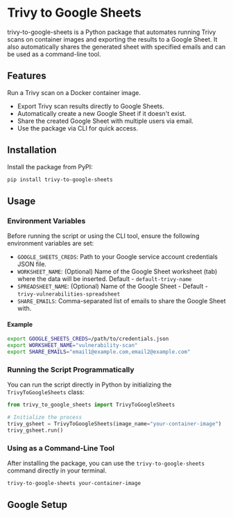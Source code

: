 # Trivy to Google Sheets

trivy-to-google-sheets is a Python package that automates running Trivy scans on container images and exporting the results to a Google Sheet. It also automatically shares the generated sheet with specified emails and can be used as a command-line tool.

## Features
Run a Trivy scan on a Docker container image.
- Export Trivy scan results directly to Google Sheets.
- Automatically create a new Google Sheet if it doesn't exist.
- Share the created Google Sheet with multiple users via email.
- Use the package via CLI for quick access.

## Installation

Install the package from PyPI:

```bash 
pip install trivy-to-google-sheets
```

## Usage
### Environment Variables

Before running the script or using the CLI tool, ensure the following environment variables are set:

- `GOOGLE_SHEETS_CREDS`: Path to your Google service account credentials JSON file.
- `WORKSHEET_NAME`: (Optional) Name of the Google Sheet worksheet (tab) where the data will be inserted. Default - `default-trivy-name`
- `SPREADSHEET_NAME`: (Optional) Name of the Google Sheet - Default -`trivy-vulnerabilities-spreadsheet`
- `SHARE_EMAILS`: Comma-separated list of emails to share the Google Sheet with.
  
#### Example

```bash
export GOOGLE_SHEETS_CREDS=/path/to/credentials.json
export WORKSHEET_NAME="vulnerability-scan"
export SHARE_EMAILS="email1@example.com,email2@example.com"

```

### Running the Script Programmatically

You can run the script directly in Python by initializing the `TrivyToGoogleSheets` class:

```python
from trivy_to_google_sheets import TrivyToGoogleSheets

# Initialize the process
trivy_gsheet = TrivyToGoogleSheets(image_name="your-container-image")
trivy_gsheet.run()

```
### Using as a Command-Line Tool

After installing the package, you can use the `trivy-to-google-sheets` command directly in your terminal.

```bash
trivy-to-google-sheets your-container-image
```

## Google Setup
